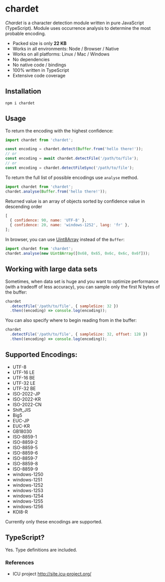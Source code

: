 # chardet

_Chardet_ is a character detection module written in pure JavaScript (TypeScript). Module uses occurrence analysis to determine the most probable encoding.

- Packed size is only **22 KB**
- Works in all environments: Node / Browser / Native
- Works on all platforms: Linux / Mac / Windows
- No dependencies
- No native code / bindings
- 100% written in TypeScript
- Extensive code coverage

## Installation

```
npm i chardet
```

## Usage

To return the encoding with the highest confidence:

```javascript
import chardet from 'chardet';

const encoding = chardet.detect(Buffer.from('hello there!'));
// or
const encoding = await chardet.detectFile('/path/to/file');
// or
const encoding = chardet.detectFileSync('/path/to/file');
```

To return the full list of possible encodings use `analyse` method.

```javascript
import chardet from 'chardet';
chardet.analyse(Buffer.from('hello there!'));
```

Returned value is an array of objects sorted by confidence value in descending order

```javascript
[
  { confidence: 90, name: 'UTF-8' },
  { confidence: 20, name: 'windows-1252', lang: 'fr' },
];
```

In browser, you can use [Uint8Array](https://developer.mozilla.org/en-US/docs/Web/JavaScript/Reference/Global_Objects/Uint8Array) instead of the `Buffer`:

```javascript
import chardet from 'chardet';
chardet.analyse(new Uint8Array([0x68, 0x65, 0x6c, 0x6c, 0x6f]));
```

## Working with large data sets

Sometimes, when data set is huge and you want to optimize performance (with a tradeoff of less accuracy),
you can sample only the first N bytes of the buffer:

```javascript
chardet
  .detectFile('/path/to/file', { sampleSize: 32 })
  .then((encoding) => console.log(encoding));
```

You can also specify where to begin reading from in the buffer:

```javascript
chardet
  .detectFile('/path/to/file', { sampleSize: 32, offset: 128 })
  .then((encoding) => console.log(encoding));
```

## Supported Encodings:

- UTF-8
- UTF-16 LE
- UTF-16 BE
- UTF-32 LE
- UTF-32 BE
- ISO-2022-JP
- ISO-2022-KR
- ISO-2022-CN
- Shift_JIS
- Big5
- EUC-JP
- EUC-KR
- GB18030
- ISO-8859-1
- ISO-8859-2
- ISO-8859-5
- ISO-8859-6
- ISO-8859-7
- ISO-8859-8
- ISO-8859-9
- windows-1250
- windows-1251
- windows-1252
- windows-1253
- windows-1254
- windows-1255
- windows-1256
- KOI8-R

Currently only these encodings are supported.

## TypeScript?

Yes. Type definitions are included.

### References

- ICU project http://site.icu-project.org/
